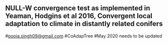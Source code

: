 ## NULL-W convergence test as implemented in Yeaman, Hodgins et al 2016, Convergent local adaptation to climate in distantly related conifers
#pooja.singh09@gmail.com
#CoAdapTree
#May 2020 needs to be updated
